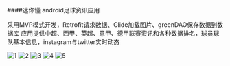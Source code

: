####迷你懂 android足球资讯应用

采用MVP模式开发，Retrofit请求数据、Glide加载图片、greenDAO保存数据到数据库
应用提供中超、西甲、英超、意甲、德甲联赛资讯和各种数据排名，球员球队基本信息，instagram与twitter实时动态

![1](https://github.com/msisuzney/MiniSoccer/blob/master/screenshot1.png)
![2](https://github.com/msisuzney/MiniSoccer/blob/master/screenshot1.png)
![3](https://github.com/msisuzney/MiniSoccer/blob/master/screenshot1.png)
![4](https://github.com/msisuzney/MiniSoccer/blob/master/screenshot1.png)
![5](https://github.com/msisuzney/MiniSoccer/blob/master/screenshot1.png)
